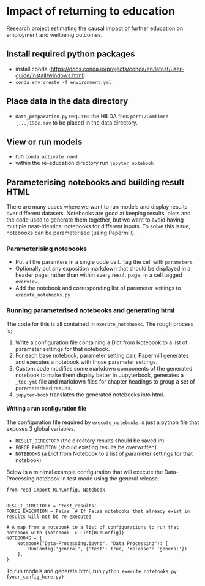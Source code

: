 # Impact of returning to education
Research project estimating the causal impact of further education on employment and wellbeing outcomes. 


## Install required python packages
   - install conda (https://docs.conda.io/projects/conda/en/latest/user-guide/install/windows.html)
   - `conda env create -f environment.yml`

## Place data in the data directory
   - `Data_preparation.py` requires the HILDA files `part1/Combined {...}190c.sav` to be placed in the data directory.

## View or run models
   - run `conda activate reed`
   - within the re-education directory run `jupyter notebook`

## Parameterising notebooks and building result HTML

There are many cases where we want to run models and display results over different datasets. 
Notebooks are good at keeping results, plots and the code used to generate them together, but 
we want to avoid having multiple near-identical notebooks for different inputs. To solve this issue, 
notebooks can be parameterised (using Papermill). 

### Parameterising notebooks
   - Put all the paramters in a single code cell. Tag the cell with `parameters`.
   - Optionally put any exposition markdown that should be displayed in a header page, rather than within every result page, in a cell tagged `overview`.
   - Add the notebook and corresponding list of parameter settings to `execute_notebooks.py`

### Running parameterised notebooks and generating html
The code for this is all contained in `execute_notebooks`. The rough process is;

   1. Write a configuration file containing a Dict from Notebook to a list of parameter settings for that notebook.
   2. For each base notebook, parameter setting pair, Papermill generates and executes a notebook with those parameter settings.
   3. Custom code modifies some markdown components of the generated notebook to make them display better in Jupyterbook, generates a `_toc.yml` file and markdown files for chapter headings to group a set of parameterised results. 
   4. `jupyter-book` translates the generated notebooks into html. 


#### Writing a run configuration file
The configuration file required by `execute_notebooks` is just a python file that exposes 3 global variables.
   - `RESULT_DIRECTORY` (the directory results should be saved in)
   - `FORCE_EXECUTION` (should existing results be overwritten)
   - `NOTEBOOKS` (a Dict from Notebook to a list of parameter settings for that notebook)

Below is a minimal example configuration that will execute the Data-Processing notebook in test mode using the general release. 

```
from reed import RunConfig, Notebook


RESULT_DIRECTORY = 'test_results'
FORCE_EXECUTION = False  # If False notebooks that already exist in results will not be re-executed

# A map from a notebook to a list of configurations to run that notebook with {Notebook -> List[RunConfig]}
NOTEBOOKS = {
    Notebook("Data-Processing.ipynb", "Data Processing"): [
        RunConfig('general', {'test': True, 'release': 'general'})
    ],
}
```
To run models and generate html, run `python execute_notebooks.py {your_config_here.py}`
